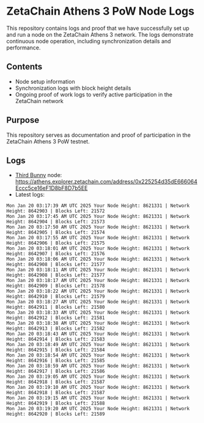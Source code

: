 # ZetaChain Athens 3 PoW Node Logs
This repository contains logs and proof that we have successfully set up and run a node on the ZetaChain Athens 3 network. The logs demonstrate continuous node operation, including synchronization details and performance.

## Contents
- Node setup information
- Synchronization logs with block height details
- Ongoing proof of work logs to verify active participation in the ZetaChain network

## Purpose
This repository serves as documentation and proof of participation in the ZetaChain Athens 3 PoW testnet.

## Logs

- [Third Bunny](https://thirdbunny.xyz/) node: https://athens.explorer.zetachain.com/address/0x225254d35dE666064Eccc5ce16eF1D8bF8D7b5EE
- Latest logs:
```
Mon Jan 20 03:17:39 AM UTC 2025 Your Node Height: 8621331 | Network Height: 8642903 | Blocks Left: 21572
Mon Jan 20 03:17:45 AM UTC 2025 Your Node Height: 8621331 | Network Height: 8642904 | Blocks Left: 21573
Mon Jan 20 03:17:50 AM UTC 2025 Your Node Height: 8621331 | Network Height: 8642905 | Blocks Left: 21574
Mon Jan 20 03:17:55 AM UTC 2025 Your Node Height: 8621331 | Network Height: 8642906 | Blocks Left: 21575
Mon Jan 20 03:18:01 AM UTC 2025 Your Node Height: 8621331 | Network Height: 8642907 | Blocks Left: 21576
Mon Jan 20 03:18:06 AM UTC 2025 Your Node Height: 8621331 | Network Height: 8642908 | Blocks Left: 21577
Mon Jan 20 03:18:11 AM UTC 2025 Your Node Height: 8621331 | Network Height: 8642908 | Blocks Left: 21577
Mon Jan 20 03:18:17 AM UTC 2025 Your Node Height: 8621331 | Network Height: 8642909 | Blocks Left: 21578
Mon Jan 20 03:18:22 AM UTC 2025 Your Node Height: 8621331 | Network Height: 8642910 | Blocks Left: 21579
Mon Jan 20 03:18:27 AM UTC 2025 Your Node Height: 8621331 | Network Height: 8642911 | Blocks Left: 21580
Mon Jan 20 03:18:33 AM UTC 2025 Your Node Height: 8621331 | Network Height: 8642912 | Blocks Left: 21581
Mon Jan 20 03:18:38 AM UTC 2025 Your Node Height: 8621331 | Network Height: 8642913 | Blocks Left: 21582
Mon Jan 20 03:18:43 AM UTC 2025 Your Node Height: 8621331 | Network Height: 8642914 | Blocks Left: 21583
Mon Jan 20 03:18:49 AM UTC 2025 Your Node Height: 8621331 | Network Height: 8642915 | Blocks Left: 21584
Mon Jan 20 03:18:54 AM UTC 2025 Your Node Height: 8621331 | Network Height: 8642916 | Blocks Left: 21585
Mon Jan 20 03:18:59 AM UTC 2025 Your Node Height: 8621331 | Network Height: 8642917 | Blocks Left: 21586
Mon Jan 20 03:19:05 AM UTC 2025 Your Node Height: 8621331 | Network Height: 8642918 | Blocks Left: 21587
Mon Jan 20 03:19:10 AM UTC 2025 Your Node Height: 8621331 | Network Height: 8642918 | Blocks Left: 21587
Mon Jan 20 03:19:15 AM UTC 2025 Your Node Height: 8621331 | Network Height: 8642919 | Blocks Left: 21588
Mon Jan 20 03:19:20 AM UTC 2025 Your Node Height: 8621331 | Network Height: 8642920 | Blocks Left: 21589
```
